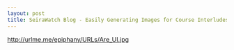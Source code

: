 ```yaml
---
layout: post
title: SeiraWatch Blog - Easily Generating Images for Course Interludes
---
```

http://urlme.me/epiphany/URLs/Are_UI.jpg


